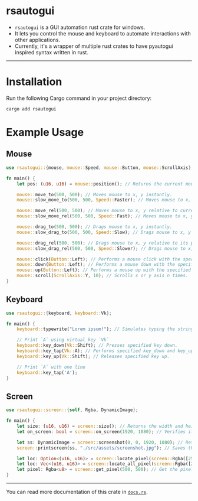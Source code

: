 # rsautogui

- `rsautogui` is a GUI automation rust crate for windows.
- It lets you control the mouse and keyboard to automate interactions with other applications.
- Currently, it's a wrapper of multiple rust crates to have pyautogui inspired syntax written in rust.

---

# Installation
Run the following Cargo command in your project directory:
```
cargo add rsautogui
```

# Example Usage

## Mouse

```rust
use rsautogui::{mouse, mouse::Speed, mouse::Button, mouse::ScrollAxis};

fn main() {
    let pos: (u16, u16) = mouse::position(); // Returns the current mouse coordinates.

    mouse::move_to(500, 500); // Moves mouse to x, y instantly.
    mouse::slow_move_to(500, 500, Speed::Faster); // Moves mouse to x, y with the specified speed.

    mouse::move_rel(500, 500); // Moves mouse to x, y relative to current position instantly.
    mouse::slow_move_rel(500, 500, Speed::Fast); // Moves mouse to x, y relative to current position with the specified speed.

    mouse::drag_to(500, 500); // Drags mouse to x, y instantly.
    mouse::slow_drag_to(500, 500, Speed::Slow); // Drags mouse to x, y with the specified speed.

    mouse::drag_rel(500, 500); // Drags mouse to x, y relative to its position instantly.
    mouse::slow_drag_rel(500, 500, Speed::Slower); // Drags mouse to x, y relative to its position with the specified speed.

    mouse::click(Button::Left); // Performs a mouse click with the specified button.
    mouse::down(Button::Left); // Performs a mouse down with the specified button.
    mouse::up(Button::Left); // Performs a mouse up with the specified button.
    mouse::scroll(ScrollAxis::Y, 10); // Scrolls x or y axis n times.
}
```

## Keyboard

```rust
use rsautogui::{keyboard, keyboard::Vk};

fn main() {
    keyboard::typewrite("Lorem ipsum!"); // Simulates typing the string provided.

    // Print `A` using virtual key `Vk`
    keyboard::key_down(Vk::Shift); // Presses specified key down.
    keyboard::key_tap(Vk::A); // Performs specified key_down and key_up.
    keyboard::key_up(Vk::Shift); // Releases specified key up.

    // Print `A` with one line
    keyboard::key_tap('A');
}
```

## Screen

```rust
use rsautogui::screen::{self, Rgba, DynamicImage};

fn main() {
    let size: (u16, u16) = screen::size(); // Returns the width and height of primary screen.
    let on_screen: bool = screen::on_screen(1920, 1080); // Verifies if specified x & y coordinates are present on primary screen.

    let ss: DynamicImage = screen::screenshot(0, 0, 1920, 1080); // Returns screenshot of the primary screen.
    screen::printscreen(ss, "./src/assets/screenshot.jpg"); // Saves the provided screenshot to a path with the specified filename and extension.

    let loc: Option<(u16, u16)> = screen::locate_pixel(screen::Rgba([255, 255, 255, 255])); // Locates the first pixel color similar to the one specified and returns its coordinate.
    let loc: Vec<(u16, u16)> = screen::locate_all_pixel(screen::Rgba([255, 255, 255, 255])); // Locates all pixel colors similar to the one specified and returns their coordinates.
    let pixel: Rgba<u8> = screen::get_pixel(500, 500); // Get the pixel color on x, y coordinate.
}
```

---

You can read more documentation of this crate in [`docs.rs`](https://docs.rs/rsautogui/).
